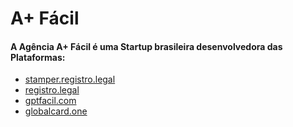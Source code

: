 
# A+ Fácil

#### A Agência A+ Fácil é uma Startup brasileira desenvolvedora das Plataformas:

  - [stamper.registro.legal](https://stamper.registro.legal)
 - [registro.legal](https://awesomeopensource.com/project/elangosundar/awesome-README-templates)
 - [gptfacil.com](gptfacil.com)
 - [globalcard.one](https://globalcard.one)

